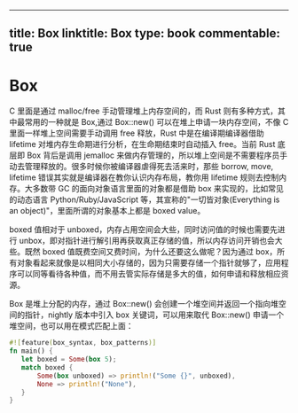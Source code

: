 
---
title: Box
linktitle: Box
type: book
commentable: true
---

# Box

C 里面是通过 malloc/free 手动管理堆上内存空间的，而 Rust 则有多种方式，其中最常用的一种就是 Box,通过 Box::new() 可以在堆上申请一块内存空间，不像 C 里面一样堆上空间需要手动调用 free 释放，Rust 中是在编译期编译器借助 lifetime 对堆内存生命期进行分析，在生命期结束时自动插入 free。当前 Rust 底层即 Box 背后是调用 jemalloc 来做内存管理的，所以堆上空间是不需要程序员手动去管理释放的。很多时候你被编译器虐得死去活来时，那些 borrow, move, lifetime 错误其实就是编译器在教你认识内存布局，教你用 lifetime 规则去控制内存。大多数带 GC 的面向对象语言里面的对象都是借助 box 来实现的，比如常见的动态语言 Python/Ruby/JavaScript 等，其宣称的"一切皆对象(Everything is an object)"，里面所谓的对象基本上都是 boxed value。

boxed 值相对于 unboxed，内存占用空间会大些，同时访问值的时候也需要先进行 unbox，即对指针进行解引用再获取真正存储的值，所以内存访问开销也会大些。既然 boxed 值既费空间又费时间，为什么还要这么做呢？因为通过 box，所有对象看起来就像是以相同大小存储的，因为只需要存储一个指针就够了，应用程序可以同等看待各种值，而不用去管实际存储是多大的值，如何申请和释放相应资源。

Box 是堆上分配的内存，通过 Box::new() 会创建一个堆空间并返回一个指向堆空间的指针，nightly 版本中引入 box 关键词，可以用来取代 Box::new() 申请一个堆空间，也可以用在模式匹配上面：

```rs
#![feature(box_syntax, box_patterns)]
fn main() {
   let boxed = Some(box 5);
   match boxed {
       Some(box unboxed) => println!("Some {}", unboxed),
       None => println!("None"),
   }
}
```

    
